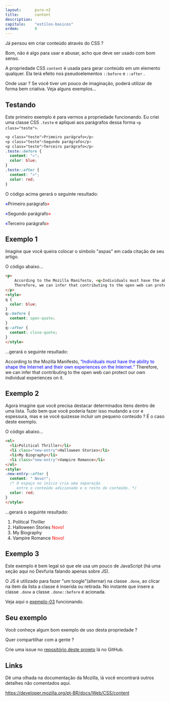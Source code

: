```yaml
---
layout:      puro-n2
title:       content
description:
capitulo:    "estilos-basicos"
ordem:       0
---
```


Já pensou em criar conteúdo através do CSS ?

Bom, não é algo para usar e abusar, acho que deve ser usado com bom senso.

A propriedade CSS `content` é usada para gerar conteúdo em um elemento qualquer. Ela terá efeito nos pseudoelementos
`::before` e `::after` .

Onde usar ? Se você tiver um pouco de imaginação, poderá utilizar de forma bem criativa. Veja alguns exemplos...



## Testando

Este primeiro exemplo é para vermos a propriedade funcionando. Eu criei uma classe CSS `.teste` e apliquei aos parágrafos
dessa forma `<p class="teste">`.

```css
<p class="teste">Primeiro parágrafo</p>
<p class="teste">Segundo parágrafo</p>
<p class="teste">Terceiro parágrafo</p>
.teste::before {
  content: "«";
  color: blue;
}
.teste::after {
  content: "»";
  color: red;
}
```

O código acima gerará o seguinte resultado:

<p class="teste">Primeiro parágrafo</p>
<p class="teste">Segundo parágrafo</p>
<p class="teste">Terceiro parágrafo</p>
<style>
.teste::before {
  content: "«";
  color: blue;
}
.teste::after {
  content: "»";
  color: red;
}
</style>



## Exemplo 1

Imagine que você queira colocar o símbolo "aspas" em cada citação de seu artigo.

O código abaixo...

```html
<p>
    According to the Mozilla Manifesto, <q>Individuals must have the ability to shape the Internet and their own experiences on the Internet.</q>
    Therefore, we can infer that contributing to the open web can protect our own individual experiences on it.
</p>
<style>
q {
  color: blue;
}
q::before {
  content: open-quote;
}
q::after {
  content: close-quote;
}
</style>
```

...gerará o seguinte resultado:

<p>
    According to the Mozilla Manifesto, <q>Individuals must have the ability to shape the Internet and their own experiences on the Internet.</q>
    Therefore, we can infer that contributing to the open web can protect our own individual experiences on it.
</p>
<style>
q {
  color: blue;
}
q::before {
  content: open-quote;
}
q::after {
  content: close-quote;
}
</style>



## Exemplo 2

Agora imagine que você precisa destacar determinados itens dentro de uma lista. Tudo bem que você poderia fazer isso
mudando a cor e espessura, mas e se você quizesse incluir um pequeno conteúdo ? É o caso deste exemplo.

O código abaixo...

```html
<ol>
  <li>Political Thriller</li>
  <li class="new-entry">Halloween Stories</li>
  <li>My Biography</li>
  <li class="new-entry">Vampire Romance</li>
</ol>
<style>
.new-entry::after {
  content: " Novo!";
  /* O espaço no início cria uma separação
     entre o conteúdo adicionado e o resto do conteúdo. */
  color: red;
}
</style>
```

...gerará o seguinte resultado:

<ol>
  <li>Political Thriller</li>
  <li class="new-entry">Halloween Stories</li>
  <li>My Biography</li>
  <li class="new-entry">Vampire Romance</li>
</ol>
<style>
.new-entry::after {
  content: " Novo!";  /*  */
  color: red;
}
</style>



## Exemplo 3

Este exemplo é bem legal só que ele usa um pouco de JavaScript (há uma seção aqui no Devfuria falando apenas sobre JS).

O JS é utilizado para fazer "um toogle"(alternar) na classe `.done`, ao clicar na item da lista a classe é  inserida ou
retirada. No instante que insere a classe `.done` a classe `.done::before` é acionada.

Veja aqui o [exemplo-03](exemplo-03.html) funcionando.



## Seu exemplo

Você conheçe algum bom exemplo de uso desta propriedade ?

Quer compartilhar com a gente ?

Crie uma issue no [repositório deste projeto](https://github.com/flaviomicheletti/devfuria-html-css) lá no GitHub.



## Links

Dê uma olhada na documentação da Mozilla, lá você encontrará outros detalhes não comentados aqui.

https://developer.mozilla.org/pt-BR/docs/Web/CSS/content




